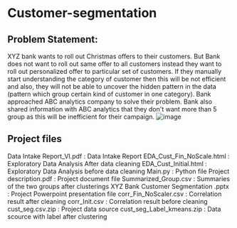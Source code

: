 # Customer-segmentation

## Problem Statement:  
XYZ bank wants to roll out Christmas offers to their customers. But Bank does not want to roll out same offer to all customers instead they want to roll out personalized offer to particular set of customers. If they manually start understanding the category of customer then this will be not efficient and also, they will not be able to uncover the hidden pattern in the data (pattern which group certain kind of customer in one category). Bank approached ABC analytics company to solve their problem. Bank also shared information with ABC analytics that they don't want more than 5 group as this will be inefficient for their campaign.
![image](https://user-images.githubusercontent.com/39334501/137533793-7bc7ea3e-2658-4ad8-b641-1e0cd384b7dc.png)


## Project files
Data Intake Report_VI.pdf           : Data Intake Report
EDA_Cust_Fin_NoScale.html           : Exploratory Data Analysis After data cleaning
EDA_Cust_Initial.html               : Exploratory Data Analysis before data cleaning
Main.py                             : Python file
Project description.pdf             : Project document file
Summarized_Group.csv                 : Summaries of the two groups after clusterings
XYZ Bank Customer Segmentation .pptx : Project Powerpoint presentation file
corr_Fin_NoScaler.csv                : Correlation result after cleaning
corr_Init.csv                        : Correlation result before cleaning
cust_seg.csv.zip                     : Project data source 
cust_seg_Label_kmeans.zip            : Data scource with label after clustering

